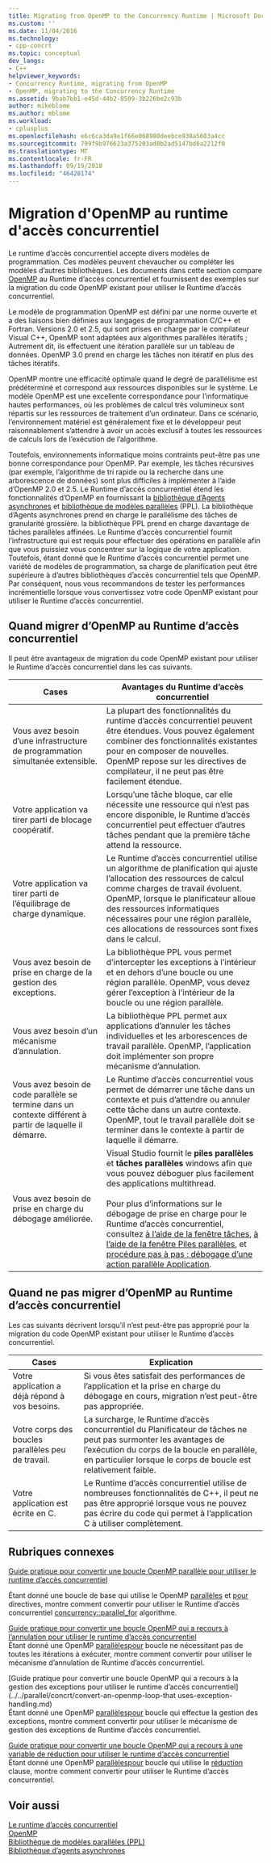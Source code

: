 ```yaml
---
title: Migrating from OpenMP to the Concurrency Runtime | Microsoft Docs
ms.custom: ''
ms.date: 11/04/2016
ms.technology:
- cpp-concrt
ms.topic: conceptual
dev_langs:
- C++
helpviewer_keywords:
- Concurrency Runtime, migrating from OpenMP
- OpenMP, migrating to the Concurrency Runtime
ms.assetid: 9bab7bb1-e45d-44b2-8509-3b226be2c93b
author: mikeblome
ms.author: mblome
ms.workload:
- cplusplus
ms.openlocfilehash: e6c6ca3da9e1f66e068980deebce938a5603a4cc
ms.sourcegitcommit: 799f9b976623a375203ad8b2ad5147bd6a2212f0
ms.translationtype: MT
ms.contentlocale: fr-FR
ms.lasthandoff: 09/19/2018
ms.locfileid: "46428174"
---
```

# <a name="migrating-from-openmp-to-the-concurrency-runtime"></a>Migration d'OpenMP au runtime d'accès concurrentiel

Le runtime d’accès concurrentiel accepte divers modèles de programmation. Ces modèles peuvent chevaucher ou compléter les modèles d’autres bibliothèques. Les documents dans cette section compare [OpenMP](../../parallel/concrt/comparing-the-concurrency-runtime-to-other-concurrency-models.md#openmp) au Runtime d’accès concurrentiel et fournissent des exemples sur la migration du code OpenMP existant pour utiliser le Runtime d’accès concurrentiel.

Le modèle de programmation OpenMP est défini par une norme ouverte et a des liaisons bien définies aux langages de programmation C/C++ et Fortran. Versions 2.0 et 2.5, qui sont prises en charge par le compilateur Visual C++, OpenMP sont adaptées aux algorithmes parallèles itératifs ; Autrement dit, ils effectuent une itération parallèle sur un tableau de données. OpenMP 3.0 prend en charge les tâches non itératif en plus des tâches itératifs.

OpenMP montre une efficacité optimale quand le degré de parallélisme est prédéterminé et correspond aux ressources disponibles sur le système. Le modèle OpenMP est une excellente correspondance pour l’informatique hautes performances, où les problèmes de calcul très volumineux sont répartis sur les ressources de traitement d’un ordinateur. Dans ce scénario, l’environnement matériel est généralement fixe et le développeur peut raisonnablement s’attendre à avoir un accès exclusif à toutes les ressources de calculs lors de l’exécution de l’algorithme.

Toutefois, environnements informatique moins contraints peut-être pas une bonne correspondance pour OpenMP. Par exemple, les tâches récursives (par exemple, l’algorithme de tri rapide ou la recherche dans une arborescence de données) sont plus difficiles à implémenter à l’aide d’OpenMP 2.0 et 2.5. Le Runtime d’accès concurrentiel étend les fonctionnalités d’OpenMP en fournissant la [bibliothèque d’Agents asynchrones](../../parallel/concrt/asynchronous-agents-library.md) et [bibliothèque de modèles parallèles](../../parallel/concrt/parallel-patterns-library-ppl.md) (PPL). La bibliothèque d’Agents asynchrones prend en charge le parallélisme des tâches de granularité grossière. la bibliothèque PPL prend en charge davantage de tâches parallèles affinées. Le Runtime d’accès concurrentiel fournit l’infrastructure qui est requis pour effectuer des opérations en parallèle afin que vous puissiez vous concentrer sur la logique de votre application. Toutefois, étant donné que le Runtime d’accès concurrentiel permet une variété de modèles de programmation, sa charge de planification peut être supérieure à d’autres bibliothèques d’accès concurrentiel tels que OpenMP. Par conséquent, nous vous recommandons de tester les performances incrémentielle lorsque vous convertissez votre code OpenMP existant pour utiliser le Runtime d’accès concurrentiel.

## <a name="when-to-migrate-from-openmp-to-the-concurrency-runtime"></a>Quand migrer d’OpenMP au Runtime d’accès concurrentiel

Il peut être avantageux de migration du code OpenMP existant pour utiliser le Runtime d’accès concurrentiel dans les cas suivants.

|Cases|Avantages du Runtime d’accès concurrentiel|
|-----------|-------------------------------------------|
|Vous avez besoin d’une infrastructure de programmation simultanée extensible.|La plupart des fonctionnalités du runtime d’accès concurrentiel peuvent être étendues. Vous pouvez également combiner des fonctionnalités existantes pour en composer de nouvelles. OpenMP repose sur les directives de compilateur, il ne peut pas être facilement étendue.|
|Votre application va tirer parti de blocage coopératif.|Lorsqu’une tâche bloque, car elle nécessite une ressource qui n’est pas encore disponible, le Runtime d’accès concurrentiel peut effectuer d’autres tâches pendant que la première tâche attend la ressource.|
|Votre application va tirer parti de l’équilibrage de charge dynamique.|Le Runtime d’accès concurrentiel utilise un algorithme de planification qui ajuste l’allocation des ressources de calcul comme charges de travail évoluent. OpenMP, lorsque le planificateur alloue des ressources informatiques nécessaires pour une région parallèle, ces allocations de ressources sont fixes dans le calcul.|
|Vous avez besoin de prise en charge de la gestion des exceptions.|La bibliothèque PPL vous permet d’intercepter les exceptions à l’intérieur et en dehors d’une boucle ou une région parallèle. OpenMP, vous devez gérer l’exception à l’intérieur de la boucle ou une région parallèle.|
|Vous avez besoin d’un mécanisme d’annulation.|La bibliothèque PPL permet aux applications d’annuler les tâches individuelles et les arborescences de travail parallèle. OpenMP, l’application doit implémenter son propre mécanisme d’annulation.|
|Vous avez besoin de code parallèle se termine dans un contexte différent à partir de laquelle il démarre.|Le Runtime d’accès concurrentiel vous permet de démarrer une tâche dans un contexte et puis d’attendre ou annuler cette tâche dans un autre contexte. OpenMP, tout le travail parallèle doit se terminer dans le contexte à partir de laquelle il démarre.|
|Vous avez besoin de prise en charge du débogage améliorée.|Visual Studio fournit le **piles parallèles** et **tâches parallèles** windows afin que vous pouvez déboguer plus facilement des applications multithread.<br /><br /> Pour plus d’informations sur le débogage de prise en charge pour le Runtime d’accès concurrentiel, consultez [à l’aide de la fenêtre tâches](/visualstudio/debugger/using-the-tasks-window), [à l’aide de la fenêtre Piles parallèles](/visualstudio/debugger/using-the-parallel-stacks-window), et [procédure pas à pas : débogage d’une action parallèle Application](/visualstudio/debugger/walkthrough-debugging-a-parallel-application).|

## <a name="when-not-to-migrate-from-openmp-to-the-concurrency-runtime"></a>Quand ne pas migrer d’OpenMP au Runtime d’accès concurrentiel

Les cas suivants décrivent lorsqu’il n’est peut-être pas approprié pour la migration du code OpenMP existant pour utiliser le Runtime d’accès concurrentiel.

|Cases|Explication|
|-----------|-----------------|
|Votre application a déjà répond à vos besoins.|Si vous êtes satisfait des performances de l’application et la prise en charge du débogage en cours, migration n’est peut-être pas appropriée.|
|Votre corps des boucles parallèles peu de travail.|La surcharge, le Runtime d’accès concurrentiel du Planificateur de tâches ne peut pas surmonter les avantages de l’exécution du corps de la boucle en parallèle, en particulier lorsque le corps de boucle est relativement faible.|
|Votre application est écrite en C.|Le Runtime d’accès concurrentiel utilise de nombreuses fonctionnalités de C++, il peut ne pas être approprié lorsque vous ne pouvez pas écrire du code qui permet à l’application C à utiliser complètement.|

## <a name="related-topics"></a>Rubriques connexes

[Guide pratique pour convertir une boucle OpenMP parallèle pour utiliser le runtime d’accès concurrentiel](../../parallel/concrt/how-to-convert-an-openmp-parallel-for-loop-to-use-the-concurrency-runtime.md)

Étant donné une boucle de base qui utilise le OpenMP [parallèles](../../parallel/concrt/how-to-use-parallel-invoke-to-write-a-parallel-sort-routine.md#parallel) et [pour](../../parallel/openmp/reference/for-openmp.md) directives, montre comment convertir pour utiliser le Runtime d’accès concurrentiel [concurrency::parallel_for](reference/concurrency-namespace-functions.md#parallel_for) algorithme.

[Guide pratique pour convertir une boucle OpenMP qui a recours à l’annulation pour utiliser le runtime d’accès concurrentiel](../../parallel/concrt/convert-an-openmp-loop-that-uses-cancellation.md)<br/>
Étant donné une OpenMP [parallèles](../../parallel/concrt/how-to-use-parallel-invoke-to-write-a-parallel-sort-routine.md#parallel)[pour](../../parallel/openmp/reference/for-openmp.md) boucle ne nécessitant pas de toutes les itérations à exécuter, montre comment convertir pour utiliser le mécanisme d’annulation de Runtime d’accès concurrentiel.

[Guide pratique pour convertir une boucle OpenMP qui a recours à la gestion des exceptions pour utiliser le runtime d’accès concurrentiel](../../parallel/concrt/convert-an-openmp-loop-that uses-exception-handling.md)<br/>
Étant donné une OpenMP [parallèles](../../parallel/concrt/how-to-use-parallel-invoke-to-write-a-parallel-sort-routine.md#parallel)[pour](../../parallel/openmp/reference/for-openmp.md) boucle qui effectue la gestion des exceptions, montre comment convertir pour utiliser le mécanisme de gestion des exceptions de Runtime d’accès concurrentiel.

[Guide pratique pour convertir une boucle OpenMP qui a recours à une variable de réduction pour utiliser le runtime d’accès concurrentiel](../../parallel/concrt/convert-an-openmp-loop-that-uses-a-reduction-variable.md)<br/>
Étant donné une OpenMP [parallèles](../../parallel/concrt/how-to-use-parallel-invoke-to-write-a-parallel-sort-routine.md#parallel)[pour](../../parallel/openmp/reference/for-openmp.md) boucle qui utilise le [réduction](../../parallel/openmp/reference/reduction.md) clause, montre comment convertir pour utiliser le Runtime d’accès concurrentiel.

## <a name="see-also"></a>Voir aussi

[Le runtime d’accès concurrentiel](../../parallel/concrt/concurrency-runtime.md)<br/>
[OpenMP](../../parallel/concrt/comparing-the-concurrency-runtime-to-other-concurrency-models.md#openmp)<br/>
[Bibliothèque de modèles parallèles (PPL)](../../parallel/concrt/parallel-patterns-library-ppl.md)<br/>
[Bibliothèque d’agents asynchrones](../../parallel/concrt/asynchronous-agents-library.md)


